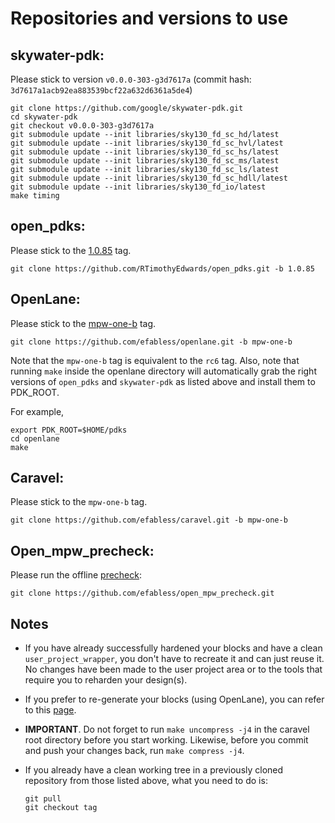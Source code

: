 <!---
# SPDX-FileCopyrightText: 2020 Efabless Corporation
#
# Licensed under the Apache License, Version 2.0 (the "License");
# you may not use this file except in compliance with the License.
# You may obtain a copy of the License at
#
#      http://www.apache.org/licenses/LICENSE-2.0
#
# Unless required by applicable law or agreed to in writing, software
# distributed under the License is distributed on an "AS IS" BASIS,
# WITHOUT WARRANTIES OR CONDITIONS OF ANY KIND, either express or implied.
# See the License for the specific language governing permissions and
# limitations under the License.
#
# SPDX-License-Identifier: Apache-2.0
-->

# Repositories and versions to use

## skywater-pdk:

Please stick to version `v0.0.0-303-g3d7617a`
(commit hash: `3d7617a1acb92ea883539bcf22a632d6361a5de4`)
```
git clone https://github.com/google/skywater-pdk.git
cd skywater-pdk
git checkout v0.0.0-303-g3d7617a
git submodule update --init libraries/sky130_fd_sc_hd/latest
git submodule update --init libraries/sky130_fd_sc_hvl/latest
git submodule update --init libraries/sky130_fd_sc_hs/latest
git submodule update --init libraries/sky130_fd_sc_ms/latest
git submodule update --init libraries/sky130_fd_sc_ls/latest
git submodule update --init libraries/sky130_fd_sc_hdll/latest
git submodule update --init libraries/sky130_fd_io/latest
make timing
```

## open_pdks:

Please stick to the [1.0.85](https://github.com/RTimothyEdwards/open_pdks/tree/1.0.85) tag.
```
git clone https://github.com/RTimothyEdwards/open_pdks.git -b 1.0.85
```

## OpenLane:

Please stick to the [mpw-one-b](https://github.com/efabless/openlane/tree/mpw-one-b) tag.
```
git clone https://github.com/efabless/openlane.git -b mpw-one-b
```
Note that the `mpw-one-b` tag is equivalent to the `rc6` tag. Also, note that
running `make` inside the openlane directory will automatically grab the right
versions of `open_pdks` and `skywater-pdk` as listed above and install them to
PDK_ROOT.

For example,

```
export PDK_ROOT=$HOME/pdks
cd openlane
make
```

## Caravel:

Please stick to the `mpw-one-b` tag.
```
git clone https://github.com/efabless/caravel.git -b mpw-one-b
```

## Open_mpw_precheck:
Please run the offline [precheck](https://github.com/efabless/open_mpw_precheck):
```
git clone https://github.com/efabless/open_mpw_precheck.git
```

## Notes

- If you have already successfully hardened your blocks and have a clean
  `user_project_wrapper`, you don't have to recreate it and can just reuse it.
  No changes have been made to the user project area or to the tools that
  require you to reharden your design(s).

- If you prefer to re-generate your blocks (using OpenLane), you can refer to
  this [page][1].

- **IMPORTANT**. Do not forget to run `make uncompress -j4` in the caravel root
  directory before you start working. Likewise, before you commit and push your
  changes back, run `make compress -j4`.

- If you already have a clean working tree in a previously cloned repository from
  those listed above, what you need to do is:
  ```
  git pull
  git checkout tag
  ```

[1]: ./openlane/README.md
